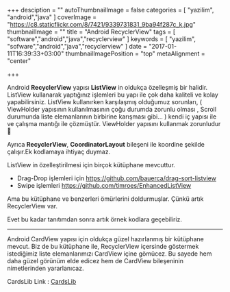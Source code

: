 +++
desciption = ""
autoThumbnailImage = false
categories = [
  "yazilim",
  "android","java"
]
coverImage = "https://c8.staticflickr.com/8/7421/9339731831_9ba94f287c_k.jpg"
thumbnailImage = ""
title = "Android RecyclerView"
tags = [
  "software","android","java","recyclerview"
]
keywords = [
  "yazilim",
  "sofware","android","java","recyclerview"
]
date = "2017-01-11T16:39:33+03:00"
thumbnailImagePosition = "top"
metaAlignment = "center"

+++


Android **RecyclerView** yapısı **ListView** in oldukça özelleşmiş bir halidir. ListView kullanarak yaptığınız işlemleri bu yapı ile çok daha kaliteli ve kolay yapabilirsiniz. ListView kullanırken karşılaşmış olduğumuz sorunları, ( ViewHolder yapısının kullanılmasının çoğu durumda zorunlu olması , Scroll durumunda liste elemanlarının birbirine karışması gibi… ) kendi iç yapısı ile ve çalışma mantığı ile çözmüştür. ViewHolder yapısını kullanmak zorunludur 🙂

Ayrıca **RecyclerView**, **CoordinatorLayout** bileşeni ile koordine şekilde çalışır.Ek kodlamaya ihtiyaç duymaz.


ListView in özelleştirilmesi için birçok kütüphane mevcuttur.

- Drag-Drop işlemleri için https://github.com/bauerca/drag-sort-listview
- Swipe işlemleri https://github.com/timroes/EnhancedListView

Ama bu kütüphane ve benzerleri ömürlerini doldurmuşlar. Çünkü artık RecyclerView var.

Evet bu kadar tanıtımdan sonra artık örnek kodlara geçebiliriz.

---

Android CardView yapısı için oldukça güzel hazırlanmış bir kütüphane mevcut. Biz de bu kütüphane ile, RecyclerView içersinde göstermek istediğimiz liste elemanlarımızı CardView içine gömücez. Bu sayede hem daha güzel görünüm elde edicez hem de CardView bileşeninin nimetlerinden yararlanıcaz.

CardsLib Link : [CardsLib](https://github.com/gabrielemariotti/cardslib)




